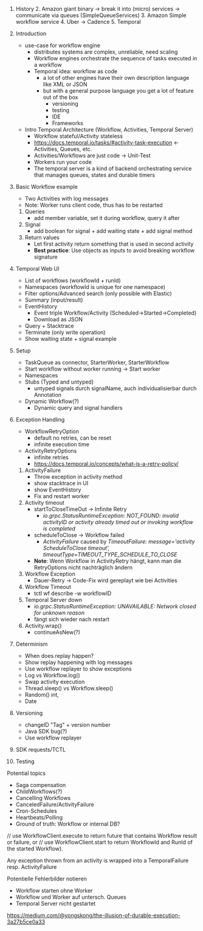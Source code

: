  1. History
    2. Amazon giant binary -> break it into (micro) services -> communicate via queues (SimpleQueueServices)
    3. Amazon Simple workflow service
    4. Uber -> Cadence
    5. Temporal
2. Introduction
   - use-case for workflow engine
     - distributes systems are complex, unreliable, need scaling
     - Workflow engines orchestrate the sequence of tasks executed in a workflow
     - Temporal idea: workflow as code
       - a lot of other engines have their own description language like XML or JSON
       - but with a general purpose language you get a lot of feature out of the box
         - versioning
         - testing
         - IDE
         - Frameworks
   - Intro Temporal Architecture (Workflow, Activities, Temporal Server)
      - Workflow stateful/Activity stateless
      - https://docs.temporal.io/tasks/#activity-task-execution <- Activities, Queues, etc.
      - Activities/Workflows are just code -> Unit-Test
      - Workers run your code
      - The temporal server is a kind of backend orchestrating service that manages queues, states and durable timers

2. Basic Workflow example
   - Two Activities with log messages
   - Note: Worker runs client code, thus has to be restarted
   1. Queries
       - add member variable, set it during workflow, query it after
   1. Signal
       - add boolean for signal + add waiting state + add signal method
   1. Return values
       - Let first activity return something that is used in second activity
       - **Best practice**: Use objects as inputs to avoid breaking workflow signature 
3. Temporal Web UI
   - List of workflows (workflowId + runId)
   - Namespaces (workflowId is unique for one namespace)
   - Filter options/Advanced search (only possible with Elastic)
   - Summary (input/result)
   - EventHistory
      - Event triple Workflow/Activity (Scheduled->Started->Completed)
      - Download as JSON
   - Query + Stacktrace
   - Terminate (only write operation)
   - Show waiting state + signal example
4. Setup
   - TaskQueue as connector, StarterWorker, StarterWorkflow
   - Start workflow without worker running -> Start worker
   - Namespaces
   - Stubs (Typed and untyped)
      - untyped signals durch signalName, auch individualisierbar durch Annotation
   - Dynamic Workflow(?)
      - Dynamic query and signal handlers
5. Exception Handling
   - WorkflowRetryOption
      - default no retries, can be reset
      - infinite execution time
   - ActivityRetryOptions
      - infinite retries
      - https://docs.temporal.io/concepts/what-is-a-retry-policy/
   1. ActivityFailure
      - Throw exception in activity method
      - show stacktrace in UI
      - show EventHistory
      - Fix and restart worker
   2. Activity timeout
      - startToCloseTimeOut -> Infinite Retry
        - _io.grpc.StatusRuntimeException: NOT_FOUND: invalid activityID or activity already timed out or invoking workflow is completed_
      - scheduleToClose -> Workflow failed
        - _ActivityFailure_ caused by _TimeoutFailure: message='activity ScheduleToClose timeout', timeoutType=TIMEOUT_TYPE_SCHEDULE_TO_CLOSE_
      - **Note**: Wenn Workflow in ActivityRetry hängt, kann man die RetryOptions nicht nachträglich ändern
   3. Workflow Exception
      - Dauer-Retry -> Code-Fix wird gereplayt wie bei Activities 
   4. Workflow Timeout
      - tctl wf describe -w workflowID
   5. Temporal Server down
      - _io.grpc.StatusRuntimeException: UNAVAILABLE: Network closed for unknown reason_
      - fängt sich wieder nach restart
   7. Activity.wrap()
      - continueAsNew(?)
6. Determinism
   - When does replay happen?
   - Show replay happening with log messages
   - Use workflow replayer to show exceptions
   - Log vs Workflow.log()
   - Swap activity execution
   - Thread.sleep() vs Workflow.sleep()
   - Random() int,
   - Date
7. Versioning
   - changeID "Tag" + version number
   - Java SDK bug(?)
   - Use workflow replayer
8. SDK requests/TCTL
9. Testing






Potential topics
* Saga compensation
* ChildWorkflows(?)
* Cancelling Workflows
* CanceledFailure/ActivityFailure
* Cron-Schedules
* Heartbeats/Polling
* Ground of truth: Workflow or internal DB?

// use WorkflowClient.execute to return future that contains Workflow result or failure, or
// use WorkflowClient.start to return WorkflowId and RunId of the started Workflow).

Any exception thrown from an activity is wrapped into a TemporalFailure resp. ActivityFailure

 Potentielle Fehlerbilder notieren
  - Workflow starten ohne Worker
  - Workflow und Worker auf untersch. Queues
  - Temporal Server nicht gestartet 
    
https://medium.com/@yongskong/the-illusion-of-durable-execution-3a27b5ce0a33
